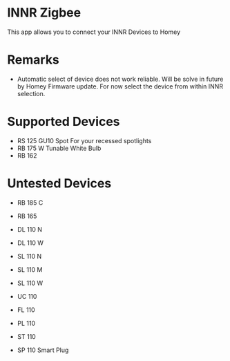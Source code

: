 # INNR Zigbee

This app allows you to connect your INNR Devices to Homey

# Remarks

* Automatic select of device does not work reliable. Will be solve in future by Homey Firmware update. For now select the device from within INNR selection.

# Supported Devices

* RS 125 GU10 Spot For your recessed spotlights
* RB 175 W Tunable White Bulb
* RB 162

# Untested Devices

* RB 185 C
* RB 165
* DL 110 N
* DL 110 W
* SL 110 N
* SL 110 M
* SL 110 W
* UC 110
* FL 110
* PL 110
* ST 110

* SP 110 Smart Plug
